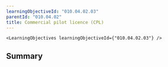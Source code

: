 ```yaml
---
learningObjectiveId: "010.04.02.03"
parentId: "010.04.02"
title: Commercial pilot licence (CPL)
---
```


```tsx eval
<LearningObjectives learningObjectiveId={"010.04.02.03"} />
```

## Summary
